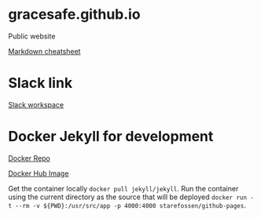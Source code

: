 # gracesafe.github.io
Public website

[Markdown cheatsheet](https://github.com/adam-p/markdown-here/wiki/Markdown-Cheatsheet "GitHub Pages flavour")

# Slack link
[Slack workspace](https://join.slack.com/t/gracesafe/shared_invite/enQtMjk4MzM3MDk1MDI3LTRlODlkNjBjMWNhNzI4MjZiNzkxZTE3ZjI0MzNlMGE4M2Y0MDMxY2NkZGEwYjVkODU1NTc4OTVlMWE5NzhkNmQ "Invite link")

# Docker Jekyll for development
[Docker Repo](https://github.com/envygeeks/jekyll-docker/blob/master/README.md "Install instructions")

[Docker Hub Image](https://hub.docker.com/r/jekyll/jekyll/ "Official Jekyll Image")

Get the container locally `docker pull jekyll/jekyll`. Run the container using the current directory as the source that will be deployed `docker run -t --rm -v ${PWD}:/usr/src/app -p 4000:4000 starefossen/github-pages`.


